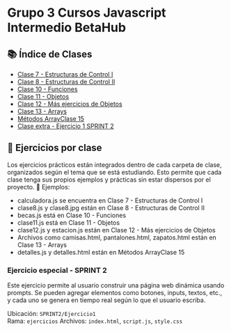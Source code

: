 ﻿# Grupo 3 Cursos Javascript Intermedio BetaHub


## 📚 Índice de Clases
- [Clase 7 - Estructuras de Control I](./CLASES/Clase%207%20-%20Estructuras%20de%20Control%20l)
- [Clase 8 - Estructuras de Control II](./CLASES/Clase%208%20-%20Estructuras%20de%20Control%20II)
- [Clase 10 - Funciones](./CLASES/Clase%2010%20-%20Funciones)
- [Clase 11 - Objetos](./CLASES/Clase%2011%20-%20Objetos)
- [Clase 12 - Más ejercicios de Objetos](./CLASES/Clase%2012%20-%20Más%20ejercicios%20de%20Objetos)
- [Clase 13 - Arrays](./CLASES/Clase%2013%20-%20Arrays)
- [Métodos ArrayClase 15](./CLASES/Métodos%20ArrayClase%2015)
- [Clase extra - Ejercicio 1 SPRINT 2](./SPRINT2/Ejercicio1/index.html)

 ## 🧪 Ejercicios por clase
Los ejercicios prácticos están integrados dentro de cada carpeta de clase, organizados según el tema que se está estudiando. Esto permite que cada clase tenga sus propios ejemplos y prácticas sin estar dispersos por el proyecto.
📌 Ejemplos:
- calculadora.js se encuentra en Clase 7 - Estructuras de Control I
- clase8.js y clase8.jpg están en Clase 8 - Estructuras de Control II
- becas.js está en Clase 10 - Funciones
- clase11.js está en Clase 11 - Objetos
- clase12.js y estacion.js están en Clase 12 - Más ejercicios de Objetos
- Archivos como camisas.html, pantalones.html, zapatos.html están en Clase 13 - Arrays
- detalles.js y detalles.html están en Métodos ArrayClase 15
### Ejercicio especial - SPRINT 2

Este ejercicio permite al usuario construir una página web dinámica usando prompts. Se pueden agregar elementos como botones, inputs, textos, etc., y cada uno se genera en tiempo real según lo que el usuario escriba.

Ubicación: `SPRINT2/Ejercicio1`  
Rama: `ejercicios`
Archivos: `index.html`, `script.js`, `style.css`

